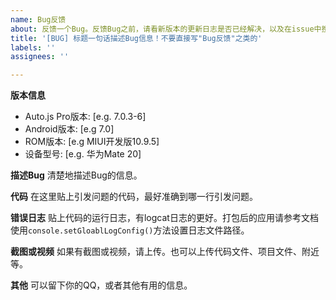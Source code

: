 ```yaml
---
name: Bug反馈
about: 反馈一个Bug。反馈Bug之前，请看新版本的更新日志是否已经解决，以及在issue中搜索是否已经重复。
title: '[BUG] 标题一句话描述Bug信息！不要直接写"Bug反馈"之类的'
labels: ''
assignees: ''

---
```


**版本信息**
- Auto.js Pro版本: [e.g. 7.0.3-6]
- Android版本: [e.g 7.0]
- ROM版本: [e.g MIUI开发版10.9.5]
- 设备型号: [e.g. 华为Mate 20]

**描述Bug**
清楚地描述Bug的信息。

**代码**
在这里贴上引发问题的代码，最好准确到哪一行引发问题。

**错误日志**
贴上代码的运行日志，有logcat日志的更好。打包后的应用请参考文档使用`console.setGloablLogConfig()`方法设置日志文件路径。

**截图或视频**
如果有截图或视频，请上传。也可以上传代码文件、项目文件、附近等。


**其他**
可以留下你的QQ，或者其他有用的信息。
